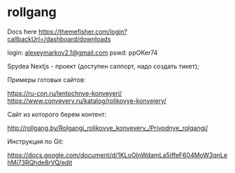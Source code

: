 # rollgang

Docs here
https://themefisher.com/login?callbackUrl=/dashboard/downloads

login: alexeymarkov2.1@gmail.com
pswd: ppOKer74

Spydea Nextjs - проект (доступен саппорт, надо создать тикет);

Примеры готовых сайтов:

https://ru-con.ru/lentochnye-konveyeri/
https://www.conveyery.ru/katalog/rolikovye-konvejery/


Сайт из которого берем контент:

http://rollgang.by/Rolgangi_rolikovye_konveyery_/Privodnye_rolgangi/

Инструкция по Git:

https://docs.google.com/document/d/1KLoOInWdamLa5iffeF604MoW3qnLehMi73RQhde8rVQ/edit
